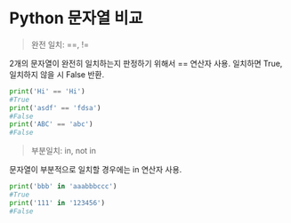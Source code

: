 # Python 문자열 비교 
> 완전 일치: ==, !=

2개의 문자열이 완전히 일치하는지 판정하기 위해서 == 연산자 사용.
일치하면 True, 일치하지 않을 시 False 반환.
```python
print('Hi' == 'Hi')
#True
print('asdf' == 'fdsa')
#False
print('ABC' == 'abc')
#False
```
> 부분일치: in, not in

문자열이 부분적으로 일치할 경우에는 in 연산자 사용.
```python
print('bbb' in 'aaabbbccc')
#True
print('111' in '123456')
#False
```
